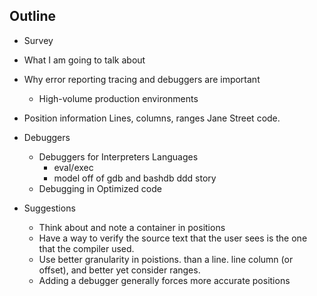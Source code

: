 Outline
-------

* Survey
* What I am going to talk about
* Why error reporting tracing and debuggers are important
  - High-volume production environments
* Position information
   Lines, columns, ranges
   Jane Street code.
* Debuggers
  - Debuggers for Interpreters Languages
    + eval/exec
	+ model off of gdb and bashdb ddd story
  - Debugging in Optimized code

* Suggestions

  - Think about and note a container in positions
  - Have a way to verify the source text that the user sees is the one that the compiler used.
  - Use better granularity in poistions. than a line. line column (or offset), and better yet consider ranges.
  - Adding a debugger generally forces more accurate positions
